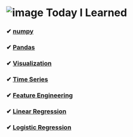 #  ![image](https://ifh.cc/g/s6FKn4.png) Today I Learned

### ✔ [numpy](https://github.com/ppurify/ML/tree/main/TIL/numpy)

### ✔ [Pandas](https://github.com/ppurify/ML/tree/main/TIL/Pandas)

### ✔ [Visualization](https://github.com/ppurify/ML/tree/main/TIL/VIZ)

### ✔ [Time Series](https://github.com/ppurify/ML/tree/main/TIL/TimeSeries)

### ✔ [Feature Engineering](https://github.com/ppurify/ML/tree/main/TIL/FeatureEngineering)

### ✔ [Linear Regression](https://github.com/ppurify/ML/tree/main/TIL/LinearRegression)

### ✔ [Logistic Regression](https://github.com/ppurify/ML/tree/main/TIL/LogisticRegrssion)